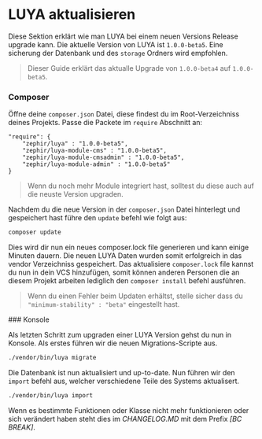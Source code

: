 LUYA aktualisieren
==================

Diese Sektion erklärt wie man LUYA bei einem neuen Versions Release upgrade kann. Die aktuelle Version von LUYA ist `1.0.0-beta5`. Eine sicherung der Datenbank und des `storage` Ordners wird empfohlen.

> Dieser Guide erklärt das aktualle Upgrade von `1.0.0-beta4` auf `1.0.0-beta5`.

### Composer

Öffne deine `composer.json` Datei, diese findest du im Root-Verzeichniss deines Projekts. Passe die Packete im `require` Abschnitt an:

```
"require": {
    "zephir/luya" : "1.0.0-beta5",
    "zephir/luya-module-cms" : "1.0.0-beta5",
    "zephir/luya-module-cmsadmin" : "1.0.0-beta5",
    "zephir/luya-module-admin" : "1.0.0-beta5"
}
```

> Wenn du noch mehr Module integriert hast, solltest du diese auch auf die neuste Version upgraden.

Nachdem du die neue Version in der `composer.json` Datei hinterlegt und gespeichert hast führe den `update` befehl wie folgt aus:

```sh
composer update
```

Dies wird dir nun ein neues composer.lock file generieren und kann einige Minuten dauern. Die neuen LUYA Daten wurden somit erfolgreich in das vendor Verzeichniss gespeichert. Das aktualisiere `composer.lock` file kannst du nun in dein VCS hinzufügen, somit können anderen Personen die an diesem Projekt arbeiten lediglich den `composer install` befehl ausführen.

> Wenn du einen Fehler beim Updaten erhältst, stelle sicher dass du `"minimum-stability" : "beta"` eingestellt hast.

### Konsole

Als letzten Schritt zum upgraden einer LUYA Version gehst du nun in Konsole. Als erstes führen wir die neuen Migrations-Scripte aus.

```sh
./vendor/bin/luya migrate
```

Die Datenbank ist nun aktualisiert und up-to-date. Nun führen wir den `import` befehl aus, welcher verschiedene Teile des Systems aktualisert.

```sh
./vendor/bin/luya import
```

Wenn es bestimmte Funktionen oder Klasse nicht mehr funktionieren oder sich verändert haben steht dies im *CHANGELOG.MD* mit dem Prefix *[BC BREAK]*.

